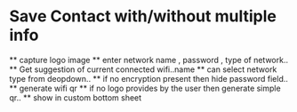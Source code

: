 # Save Contact with/without multiple info
** capture logo image
** enter network name , password , type of network..
** Get suggestion of current connected wifi..name
** can select network type from deopdown..
** if no encryption present then hide password field..
** generate wifi qr
** if no logo provides by the user then generate simple qr..
** show in custom bottom sheet



